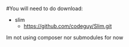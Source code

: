 #You will need to do download:

* slim
  * https://github.com/codeguy/Slim.git

Im not using composer nor submodules for now
